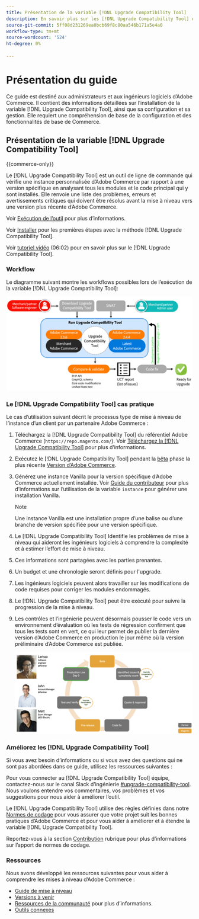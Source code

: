 ```yaml
---
title: Présentation de la variable [!DNL Upgrade Compatibility Tool]
description: En savoir plus sur les [!DNL Upgrade Compatibility Tool] et comment cela peut vous aider dans votre projet Adobe Commerce.
source-git-commit: 5ff08d231269ea0bcb69f8c80aa546b171a5e4a0
workflow-type: tm+mt
source-wordcount: '524'
ht-degree: 0%

---
```



# Présentation du guide

Ce guide est destiné aux administrateurs et aux ingénieurs logiciels d’Adobe Commerce. Il contient des informations détaillées sur l’installation de la variable [!DNL Upgrade Compatibility Tool], ainsi que sa configuration et sa gestion. Elle requiert une compréhension de base de la configuration et des fonctionnalités de base de Commerce.

## Présentation de la variable [!DNL Upgrade Compatibility Tool]

{{commerce-only}}

Le [!DNL Upgrade Compatibility Tool] est un outil de ligne de commande qui vérifie une instance personnalisée d’Adobe Commerce par rapport à une version spécifique en analysant tous les modules et le code principal qui y sont installés. Elle renvoie une liste des problèmes, erreurs et avertissements critiques qui doivent être résolus avant la mise à niveau vers une version plus récente d’Adobe Commerce.

Voir [Exécution de l’outil](../upgrade-compatibility-tool/run.md) pour plus d’informations.

Voir [Installer](../upgrade-compatibility-tool/install.md) pour les premières étapes avec la méthode [!DNL Upgrade Compatibility Tool].

Voir [tutoriel vidéo](https://experienceleague.adobe.com/docs/commerce-learn/tutorials/upgrade/upgrade-compatibility-tool-overview.html?lang=en) (06:02) pour en savoir plus sur le [!DNL Upgrade Compatibility Tool].

### Workflow

Le diagramme suivant montre les workflows possibles lors de l’exécution de la variable [!DNL Upgrade Compatibility Tool]:

![[!DNL Upgrade Compatibility Tool] Diagramme](../../assets/upgrade-guide/uct-diagram-v5.png)

### Le [!DNL Upgrade Compatibility Tool] cas pratique

Le cas d’utilisation suivant décrit le processus type de mise à niveau de l’instance d’un client par un partenaire Adobe Commerce :

1. Téléchargez la [!DNL Upgrade Compatibility Tool] du référentiel Adobe Commerce (`https://repo.magento.com/`). Voir [Téléchargez la [!DNL Upgrade Compatibility Tool]](../upgrade-compatibility-tool/install.md#download-the-upgrade-compatibility-tool) pour plus d’informations.
1. Exécutez le [!DNL Upgrade Compatibility Tool] pendant la [bêta](https://devdocs.magento.com/release/beta-program.html) phase la plus récente [Version d’Adobe Commerce](https://devdocs.magento.com/release/).
1. Générez une instance Vanilla pour la version spécifique d’Adobe Commerce actuellement installée. Voir [Guide du contributeur](https://devdocs.magento.com/contributor-guide/contributing.html#vanilla-pr) pour plus d’informations sur l’utilisation de la variable `instance` pour générer une installation Vanilla.

   >[!NOTE]
   >
   >Une instance Vanilla est une installation propre d’une balise ou d’une branche de version spécifiée pour une version spécifique.

1. Le [!DNL Upgrade Compatibility Tool] Identifie les problèmes de mise à niveau qui aideront les ingénieurs logiciels à comprendre la complexité et à estimer l’effort de mise à niveau.
1. Ces informations sont partagées avec les parties prenantes.
1. Un budget et une chronologie seront définis pour l&#39;upgrade.
1. Les ingénieurs logiciels peuvent alors travailler sur les modifications de code requises pour corriger les modules endommagés.
1. Le [!DNL Upgrade Compatibility Tool] peut être exécuté pour suivre la progression de la mise à niveau.
1. Les contrôles et l’ingénierie peuvent désormais pousser le code vers un environnement d’évaluation où les tests de régression confirment que tous les tests sont en vert, ce qui leur permet de publier la dernière version d’Adobe Commerce en production le jour même où la version préliminaire d’Adobe Commerce est publiée.

   ![[!DNL Upgrade Compatibility Tool] audience](../../assets/upgrade-guide/audience-uct-v3.png)

### Améliorez les [!DNL Upgrade Compatibility Tool]

Si vous avez besoin d’informations ou si vous avez des questions qui ne sont pas abordées dans ce guide, utilisez les ressources suivantes :

Pour vous connecter au [!DNL Upgrade Compatibility Tool] équipe, contactez-nous sur le canal Slack d’ingénierie [#upgrade-compatibility-tool](https://magentocommeng.slack.com/archives/C019Y143U9F). Nous voulons entendre vos commentaires, vos problèmes et vos suggestions pour nous aider à améliorer l’outil.

Le [!DNL Upgrade Compatibility Tool] utilise des règles définies dans notre [Normes de codage](https://devdocs.magento.com/guides/v2.4/coding-standards/bk-coding-standards.html) pour vous assurer que votre projet suit les bonnes pratiques d’Adobe Commerce et pour vous aider à améliorer et à étendre la variable [!DNL Upgrade Compatibility Tool].

Reportez-vous à la section [Contribution](https://devdocs.magento.com/guides/v2.4/coding-standards/contributing.html)  rubrique pour plus d’informations sur l’apport de normes de codage.

### Ressources

Nous avons développé les ressources suivantes pour vous aider à comprendre les mises à niveau d’Adobe Commerce :

- [Guide de mise à niveau](https://experienceleague.adobe.com/docs/commerce-operations/upgrade-guide/overview.html)
- [Versions à venir](https://devdocs.magento.com/release/)
- [Ressources de la communauté](https://devdocs.magento.com/community/resources/resources.html) pour plus d’informations.
- [Outils connexes](https://experienceleague.adobe.com/docs/commerce-operations/upgrade-guide/related-tools.html)
